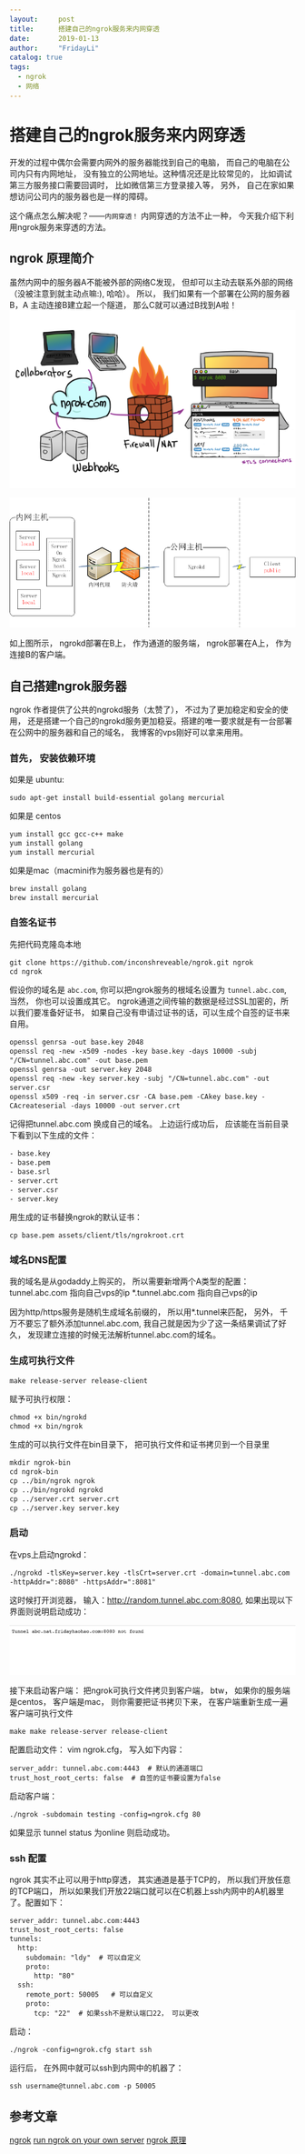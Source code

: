 ```yaml
---
layout:     post
title:      搭建自己的ngrok服务来内网穿透
date:       2019-01-13
author:     "FridayLi"
catalog: true
tags:
  - ngrok
  - 网络
---
```


# 搭建自己的ngrok服务来内网穿透
开发的过程中偶尔会需要内网外的服务器能找到自己的电脑， 而自己的电脑在公司内只有内网地址， 没有独立的公网地址。这种情况还是比较常见的， 比如调试第三方服务接口需要回调时， 比如微信第三方登录接入等， 另外， 自己在家如果想访问公司内的服务器也是一样的障碍。

这个痛点怎么解决呢？——`内网穿透！`
内网穿透的方法不止一种， 今天我介绍下利用ngrok服务来穿透的方法。

## ngrok 原理简介
虽然内网中的服务器A不能被外部的网络C发现， 但却可以主动去联系外部的网络（没被注意到就主动点嘛:), 哈哈）。 所以， 我们如果有一个部署在公网的服务器B，A 主动连接B建立起一个隧道， 那么C就可以通过B找到A啦！
 ![描述](/img/old-post/7bee2908520e48f2ecc2b2d087026a0f5111.PNG) 

![描述](/img/old-post/526f1e66703249896b55fd1a914b27013816.PNG) 

如上图所示， ngrokd部署在B上， 作为通道的服务端， ngrok部署在A上， 作为连接B的客户端。
## 自己搭建ngrok服务器
ngrok 作者提供了公共的ngrokd服务（太赞了）， 不过为了更加稳定和安全的使用， 还是搭建一个自己的ngrokd服务更加稳妥。搭建的唯一要求就是有一台部署在公网中的服务器和自己的域名， 我博客的vps刚好可以拿来用用。

### 首先， 安装依赖环境
如果是 ubuntu:
```
sudo apt-get install build-essential golang mercurial
```
如果是 centos
```
yum install gcc gcc-c++ make 
yum install golang
yum install mercurial
```

如果是mac（macmini作为服务器也是有的）
```
brew install golang
brew install mercurial
```



### 自签名证书
先把代码克隆岛本地
```
git clone https://github.com/inconshreveable/ngrok.git ngrok
cd ngrok
```
假设你的域名是 `abc.com`, 你可以把ngrok服务的根域名设置为 `tunnel.abc.com`, 当然， 你也可以设置成其它。
ngrok通道之间传输的数据是经过SSL加密的，所以我们要准备好证书， 如果自己没有申请过证书的话，可以生成个自签的证书来自用。

```shell
openssl genrsa -out base.key 2048
openssl req -new -x509 -nodes -key base.key -days 10000 -subj "/CN=tunnel.abc.com" -out base.pem
openssl genrsa -out server.key 2048
openssl req -new -key server.key -subj "/CN=tunnel.abc.com" -out server.csr
openssl x509 -req -in server.csr -CA base.pem -CAkey base.key -CAcreateserial -days 10000 -out server.crt
```

记得把tunnel.abc.com 换成自己的域名。
上边运行成功后， 应该能在当前目录下看到以下生成的文件：

```
- base.key
- base.pem
- base.srl
- server.crt
- server.csr
- server.key
```

用生成的证书替换ngrok的默认证书：
```shell
cp base.pem assets/client/tls/ngrokroot.crt
```

### 域名DNS配置
我的域名是从godaddy上购买的， 所以需要新增两个A类型的配置：
tunnel.abc.com 指向自己vps的ip
*.tunnel.abc.com 指向自己vps的ip

因为http/https服务是随机生成域名前缀的， 所以用*.tunnel来匹配， 另外， 千万不要忘了额外添加tunnel.abc.com, 我自己就是因为少了这一条结果调试了好久， 发现建立连接的时候无法解析tunnel.abc.com的域名。

### 生成可执行文件
```
make release-server release-client
```
赋予可执行权限：
```
chmod +x bin/ngrokd
chmod +x bin/ngrok
```

生成的可以执行文件在bin目录下， 把可执行文件和证书拷贝到一个目录里
```
mkdir ngrok-bin
cd ngrok-bin
cp ../bin/ngrok ngrok
cp ../bin/ngrokd ngrokd
cp ../server.crt server.crt
cp ../server.key server.key
```

### 启动
在vps上启动ngrokd：
```
./ngrokd -tlsKey=server.key -tlsCrt=server.crt -domain=tunnel.abc.com -httpAddr=":8080" -httpsAddr=":8081"
```
这时候打开浏览器， 输入：http://random.tunnel.abc.com:8080, 如果出现以下界面则说明启动成功：

![描述](/img/old-post/26df4fce47fcde1786a775206dc113221893.PNG)

接下来启动客户端：
把ngrok可执行文件拷贝到客户端， btw， 如果你的服务端是centos， 客户端是mac， 则你需要把证书拷贝下来，  在客户端重新生成一遍客户端可执行文件
```
make make release-server release-client
```
配置启动文件：
vim ngrok.cfg， 写入如下内容：
```
server_addr: tunnel.abc.com:4443  # 默认的通道端口
trust_host_root_certs: false  # 自签的证书要设置为false
```
启动客户端：
```
./ngrok -subdomain testing -config=ngrok.cfg 80
```
如果显示 tunnel status 为online 则启动成功。

### ssh 配置
ngrok 其实不止可以用于http穿透， 其实通道是基于TCP的， 所以我们开放任意的TCP端口， 所以如果我们开放22端口就可以在C机器上ssh内网中的A机器里了。配置如下：
```
server_addr: tunnel.abc.com:4443
trust_host_root_certs: false
tunnels:
  http:
    subdomain: "ldy"  # 可以自定义
    proto:
      http: "80"
  ssh:
    remote_port: 50005   # 可以自定义
    proto:
      tcp: "22"  # 如果ssh不是默认端口22， 可以更改
```
启动：
```
./ngrok -config=ngrok.cfg start ssh
```
运行后， 在外网中就可以ssh到内网中的机器了：
```
ssh username@tunnel.abc.com -p 50005
```

## 参考文章
[ngrok](https://github.com/inconshreveable/ngrok)
[run ngrok on your own server](https://www.svenbit.com/2014/09/run-ngrok-on-your-own-server/)
[ngrok 原理](https://tonybai.com/2015/05/14/ngrok-source-intro/)

